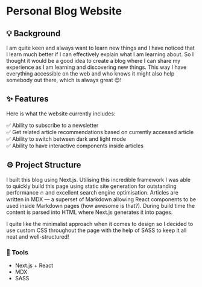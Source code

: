 # Personal Blog Website

## 💡 Background 

I am quite keen and always want to learn new things and I have noticed that I learn much better if I can effectively
explain what I am learning about. So I thought it would be a good idea to create a blog where I can share my experience
as I am learning and discovering new things. This way I have everything accessible on the web and who knows it might 
also help somebody out there, which is always great 😊!

## ✨ Features
Here is what the website currently includes:

✅ Ability to subscribe to a newsletter <br>
✅ Get related article recommendations based on currently accessed article <br>
✅ Ability to switch between dark and light mode <br>
✅ Ability to have interactive components inside articles

## ⚙️ Project Structure

I built this blog using Next.js. Utilising this incredible framework I was able to quickly build this page using static site generation for outstanding performance 🔥 and excellent search engine optimisation. Articles are written in MDX — a superset of Markdown allowing React components to be used inside Markdown pages (how awesome is that?). During build time the content is parsed into HTML where Next.js generates it into pages.

I quite like the minimalist approach when it comes to design so I decided to use custom CSS throughout the page with the help of SASS to keep it all neat and well-structured!

### 🔧 Tools
- Next.js + React
- MDX
- SASS
